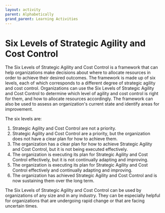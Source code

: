 ```yaml
---
layout: activity
parent: Alphabetically
grand_parent: Learning Activities
---
```


# Six Levels of Strategic Agility and Cost Control
The Six Levels of Strategic Agility and Cost Control is a framework that can help organizations make decisions about where to allocate resources in order to achieve their desired outcomes. The framework is made up of six levels, each of which corresponds to a different degree of strategic agility and cost control. Organizations can use the Six Levels of Strategic Agility and Cost Control to determine which level of agility and cost control is right for them, and how to allocate resources accordingly. The framework can also be used to assess an organization's current state and identify areas for improvement. 

The six levels are: 
1. Strategic Agility and Cost Control are not a priority. 
2. Strategic Agility and Cost Control are a priority, but the organization does not have a clear plan for how to achieve them. 
1. The organization has a clear plan for how to achieve Strategic Agility and Cost Control, but it is not being executed effectively. 
2. The organization is executing its plan for Strategic Agility and Cost Control effectively, but it is not continually adapting and improving. 
3. The organization is executing its plan for Strategic Agility and Cost Control effectively and continually adapting and improving. 
4. The organization has achieved Strategic Agility and Cost Control and is now sustaining them over the long term. 

The Six Levels of Strategic Agility and Cost Control can be used by organizations of any size and in any industry. They can be especially helpful for organizations that are undergoing rapid change or that are facing uncertain times.